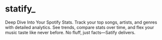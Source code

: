 # statify_
Deep Dive Into Your Spotify Stats. Track your top songs, artists, and genres with detailed analytics. See trends, compare stats over time, and flex your music taste like never before. No fluff, just facts—Satify delivers.

